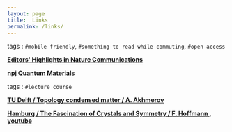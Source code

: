 ```yaml
---
layout: page
title:  Links  
permalink: /links/
---
```




tags : `#mobile friendly`, `#something to read while commuting`, `#open access`
 

__[Editors' Highlights in  Nature Communications](https://www.nature.com/collections/rcdhyvxytb)__

__[npj Quantum Materials](https://www.nature.com/npjquantmats/articles)__


tags : `#lecture course`


__[ TU Delft / Topology condensed matter / A. Akhmerov ](https://ocw.tudelft.nl/courses/topology-condensed-matter-concept/)__


__[ Hamburg / The Fascination of Crystals and Symmetry / F. Hoffmann ](https://crystalsymmetry.wordpress.com/yt/)__,  __[youtube](https://www.youtube.com/channel/UCts9FTFNInqTMvcFpdyap7w/playlists?sort=dd&view=1&shelf_id=2)__
